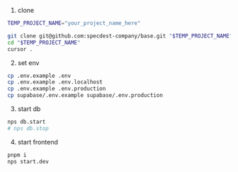 1. clone

```sh
TEMP_PROJECT_NAME="your_project_name_here"

git clone git@github.com:specdest-company/base.git "$TEMP_PROJECT_NAME"
cd "$TEMP_PROJECT_NAME"
cursor .
```

2. set env

```sh
cp .env.example .env
cp .env.example .env.localhost
cp .env.example .env.production
cp supabase/.env.example supabase/.env.production
```

3. start db

```sh
nps db.start
# nps db.stop
```

4. start frontend

```sh
pnpm i
nps start.dev
```
